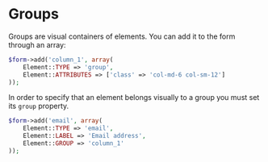 # Groups

Groups are visual containers of elements. You can add it to the form through an array:

```php
$form->add('column_1', array(
	Element::TYPE => 'group',
	Element::ATTRIBUTES => ['class' => 'col-md-6 col-sm-12']
));
```

In order to specify that an element belongs visually to a group you must set its `group` property.

```php
$form->add('email', array(
	Element::TYPE => 'email',
	Element::LABEL => 'Email address',
	Element::GROUP => 'column_1'
));
```
